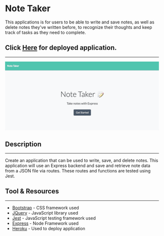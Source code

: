 # Note Taker

This applications is for users to be able to write and save notes, as well as delete notes they've written before, to recognize their thoughts and keep track of tasks as they need to complete.

## Click [Here](https://kingsleyramos-note-taker.herokuapp.com/) for deployed application.
---
![](images/index.gif)



## Description 
---
Create an application that can be used to write, save, and delete notes. This application will use an Express backend and save and retrieve note data from a JSON file via routes. These routes and functions are tested using Jest.


## Tool & Resources
---
* [Bootstrap](https://getbootstrap.com/) - CSS framework used
* [JQuery](https://getbootstrap.com/) - JavaScript library used
* [Jest](https://jestjs.io/) - JavaScript testing framework used
* [Express](https://expressjs.com/) - Node Framework used
* [Heroku](https://www.heroku.com/) - Used to deploy application
